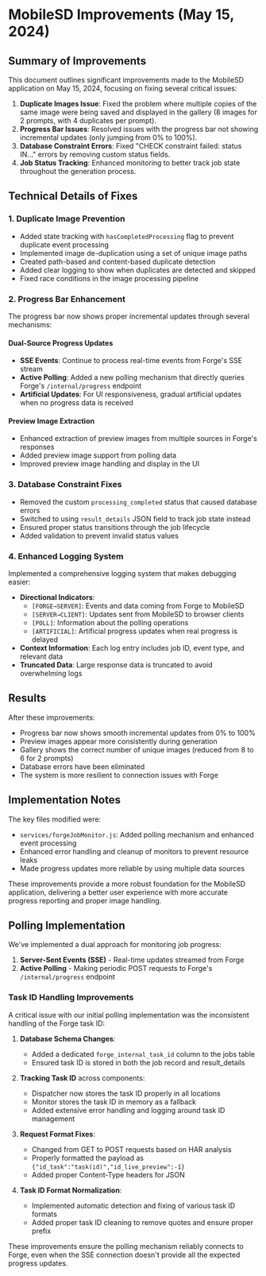 # MobileSD Improvements (May 15, 2024)

## Summary of Improvements

This document outlines significant improvements made to the MobileSD application on May 15, 2024, focusing on fixing several critical issues:

1. **Duplicate Images Issue**: Fixed the problem where multiple copies of the same image were being saved and displayed in the gallery (8 images for 2 prompts, with 4 duplicates per prompt).
2. **Progress Bar Issues**: Resolved issues with the progress bar not showing incremental updates (only jumping from 0% to 100%).
3. **Database Constraint Errors**: Fixed "CHECK constraint failed: status IN..." errors by removing custom status fields.
4. **Job Status Tracking**: Enhanced monitoring to better track job state throughout the generation process.

## Technical Details of Fixes

### 1. Duplicate Image Prevention

- Added state tracking with `hasCompletedProcessing` flag to prevent duplicate event processing
- Implemented image de-duplication using a set of unique image paths
- Created path-based and content-based duplicate detection
- Added clear logging to show when duplicates are detected and skipped
- Fixed race conditions in the image processing pipeline

### 2. Progress Bar Enhancement

The progress bar now shows proper incremental updates through several mechanisms:

#### Dual-Source Progress Updates
- **SSE Events**: Continue to process real-time events from Forge's SSE stream
- **Active Polling**: Added a new polling mechanism that directly queries Forge's `/internal/progress` endpoint
- **Artificial Updates**: For UI responsiveness, gradual artificial updates when no progress data is received

#### Preview Image Extraction
- Enhanced extraction of preview images from multiple sources in Forge's responses
- Added preview image support from polling data
- Improved preview image handling and display in the UI

### 3. Database Constraint Fixes

- Removed the custom `processing_completed` status that caused database errors
- Switched to using `result_details` JSON field to track job state instead
- Ensured proper status transitions through the job lifecycle
- Added validation to prevent invalid status values

### 4. Enhanced Logging System

Implemented a comprehensive logging system that makes debugging easier:

- **Directional Indicators**: 
  - `[FORGE→SERVER]`: Events and data coming from Forge to MobileSD
  - `[SERVER→CLIENT]`: Updates sent from MobileSD to browser clients
  - `[POLL]`: Information about the polling operations
  - `[ARTIFICIAL]`: Artificial progress updates when real progress is delayed
- **Context Information**: Each log entry includes job ID, event type, and relevant data
- **Truncated Data**: Large response data is truncated to avoid overwhelming logs

## Results

After these improvements:
- Progress bar now shows smooth incremental updates from 0% to 100%
- Preview images appear more consistently during generation
- Gallery shows the correct number of unique images (reduced from 8 to 6 for 2 prompts)
- Database errors have been eliminated
- The system is more resilient to connection issues with Forge

## Implementation Notes

The key files modified were:
- `services/forgeJobMonitor.js`: Added polling mechanism and enhanced event processing
- Enhanced error handling and cleanup of monitors to prevent resource leaks
- Made progress updates more reliable by using multiple data sources

These improvements provide a more robust foundation for the MobileSD application, delivering a better user experience with more accurate progress reporting and proper image handling.

## Polling Implementation

We've implemented a dual approach for monitoring job progress:

1. **Server-Sent Events (SSE)** - Real-time updates streamed from Forge
2. **Active Polling** - Making periodic POST requests to Forge's `/internal/progress` endpoint

### Task ID Handling Improvements

A critical issue with our initial polling implementation was the inconsistent handling of the Forge task ID:

1. **Database Schema Changes**:
   - Added a dedicated `forge_internal_task_id` column to the jobs table
   - Ensured task ID is stored in both the job record and result_details
   
2. **Tracking Task ID** across components:
   - Dispatcher now stores the task ID properly in all locations
   - Monitor stores the task ID in memory as a fallback
   - Added extensive error handling and logging around task ID management
   
3. **Request Format Fixes**:
   - Changed from GET to POST requests based on HAR analysis
   - Properly formatted the payload as `{"id_task":"task(id)","id_live_preview":-1}`
   - Added proper Content-Type headers for JSON
   
4. **Task ID Format Normalization**:
   - Implemented automatic detection and fixing of various task ID formats
   - Added proper task ID cleaning to remove quotes and ensure proper prefix

These improvements ensure the polling mechanism reliably connects to Forge, even when the SSE connection doesn't provide all the expected progress updates. 